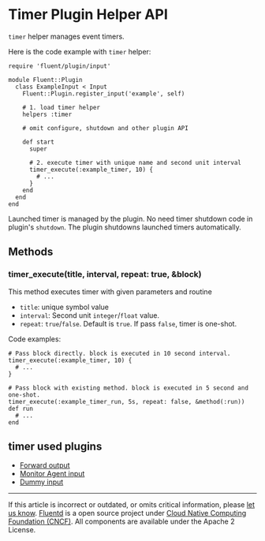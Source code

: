 # Timer Plugin Helper API

`timer` helper manages event timers.

Here is the code example with `timer` helper:

```
require 'fluent/plugin/input'

module Fluent::Plugin
  class ExampleInput < Input
    Fluent::Plugin.register_input('example', self)

    # 1. load timer helper
    helpers :timer

    # omit configure, shutdown and other plugin API

    def start
      super

      # 2. execute timer with unique name and second unit interval
      timer_execute(:example_timer, 10) {
        # ...
      }
    end
  end
end
```

Launched timer is managed by the plugin. No need timer shutdown code in
plugin's `shutdown`. The plugin shutdowns launched timers automatically.


## Methods


### timer\_execute(title, interval, repeat: true, &block)

This method executes timer with given parameters and routine

-   `title`: unique symbol value
-   `interval`: Second unit `integer`/`float` value.
-   `repeat`: `true`/`false`. Default is `true`. If pass `false`, timer
    is one-shot.

Code examples:

```
# Pass block directly. block is executed in 10 second interval.
timer_execute(:example_timer, 10) {
  # ...
}

# Pass block with existing method. block is executed in 5 second and one-shot.
timer_execute(:example_timer_run, 5s, repeat: false, &method(:run))
def run
  # ...
end
```


## timer used plugins

-   [Forward output](/plugins/output/forward.md)
-   [Monitor Agent input](/plugins/input/monitor_agent.md)
-   [Dummy input](/plugins/input/dummy.md)


------------------------------------------------------------------------

If this article is incorrect or outdated, or omits critical information, please [let us know](https://github.com/fluent/fluentd-docs-gitbook/issues?state=open).
[Fluentd](http://www.fluentd.org/) is a open source project under [Cloud Native Computing Foundation (CNCF)](https://cncf.io/). All components are available under the Apache 2 License.
